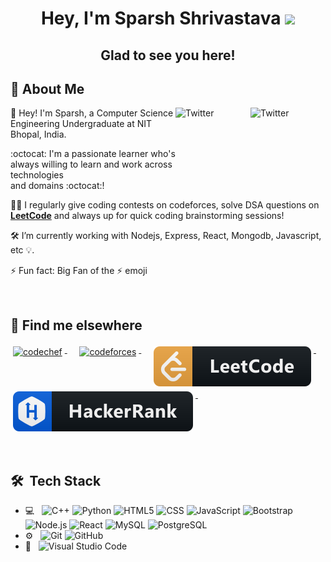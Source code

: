 <h1 align="center">Hey, I'm Sparsh Shrivastava <img src="https://raw.githubusercontent.com/aemmadi/aemmadi/master/wave.gif" width="30px"></h1> 
<h2 align="center">Glad to see you here!</h2>
   
   ## :wave: About Me 
<a href="https://twitter.com/SparshS53008407" target="_blank"><img src="https://cdn2.iconfinder.com/data/icons/social-media-2199/64/social_media_isometric_6-twitter-512.png" height="120px" width="120px" alt="Twitter" align="right"></a><a href="https://www.linkedin.com/in/sparsh-shrivastava-0a0392180/" target="_blank"><img src="https://cdn2.iconfinder.com/data/icons/social-media-2199/64/social_media_isometric_14-linkedin-512.png" height="120px" width="120px" alt="Twitter" align="right"></a>
💖 Hey! I'm Sparsh, a Computer Science Engineering Undergraduate at NIT Bhopal, India. 

:octocat: I'm a passionate learner who's always willing to learn and work across technologies <br/> and domains  :octocat:! 

👩‍💻 I regularly give coding contests on codeforces, solve DSA questions on [**LeetCode**](https://leetcode.com/Sparsh10/) and always up for quick coding brainstorming sessions! 

🛠 I’m currently working with Nodejs, Express, React, Mongodb, Javascript, etc 💡.

⚡ Fun fact: Big Fan of the ⚡ emoji

<br> 

## 📢 Find me elsewhere
<p align="left">
  <a href="https://www.codechef.com/users/itsme_again12">
    <img src="https://cp-logo.vercel.app/codechef/itsme_again12" alt="codechef"  width = "120px" height="32px" style="vertical-align:top; margin:4px">
  </a>&nbsp;&nbsp;&nbsp;

  <a href="https://codeforces.com/profile/sparshshrivastava10">
    <img src="https://cp-logo.vercel.app/codeforces/sparshshrivastava10" alt="codeforces" width = "120px" height="32px" style="vertical-align:top; margin:4px">
  </a> &nbsp;&nbsp;&nbsp;
  
  <a href="https://leetcode.com/Sparsh10/">
    <img src="https://raw.githubusercontent.com/AbhishekMaira10/AbhishekMaira10/master/Resources/svg/leetcode.svg" alt="leetcode" style="vertical-align:top; margin:4px">
  </a>&nbsp;&nbsp;&nbsp;

  <a href="https://www.hackerrank.com/sparshshrivasta1">
    <img src="https://raw.githubusercontent.com/AbhishekMaira10/AbhishekMaira10/master/Resources/svg/hackerrank.svg" alt="hackerrank" style="vertical-align:top; margin:4px">
  </a>&nbsp;&nbsp;&nbsp;
</p>

<br>

## 🛠 &nbsp;Tech Stack

- 💻 &nbsp;
  ![C++](https://img.shields.io/badge/-C++-333333?style=flat&logo=C%2B%2B&logoColor=00599C)
  ![Python](https://img.shields.io/badge/-Python-333333?style=flat&logo=python)
  ![HTML5](https://img.shields.io/badge/-HTML5-333333?style=flat&logo=HTML5)
  ![CSS](https://img.shields.io/badge/-CSS-333333?style=flat&logo=CSS3&logoColor=1572B6)
  ![JavaScript](https://img.shields.io/badge/-JavaScript-333333?style=flat&logo=javascript)
  ![Bootstrap](https://img.shields.io/badge/-Bootstrap-333333?style=flat&logo=bootstrap&logoColor=563D7C)
  ![Node.js](https://img.shields.io/badge/-Node.js-333333?style=flat&logo=node.js)
  ![React](https://img.shields.io/badge/-React-333333?style=flat&logo=react)
  ![MySQL](https://img.shields.io/badge/-MySQL-333333?style=flat&logo=mysql)
  ![PostgreSQL](https://img.shields.io/badge/-PostgreSQL-333333?style=flat&logo=postgresql)
- ⚙️ &nbsp;
  ![Git](https://img.shields.io/badge/-Git-333333?style=flat&logo=git)
  ![GitHub](https://img.shields.io/badge/-GitHub-333333?style=flat&logo=github)
- 🔧 &nbsp;
  ![Visual Studio Code](https://img.shields.io/badge/-Visual%20Studio%20Code-333333?style=flat&logo=visual-studio-code&logoColor=007ACC)

<br/>
